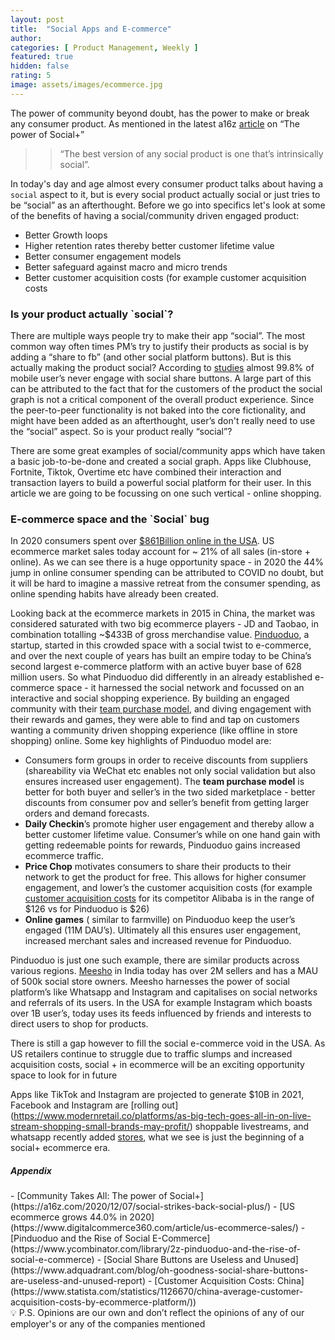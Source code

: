 ```yaml
---
layout: post
title:  "Social Apps and E-commerce"
author: 
categories: [ Product Management, Weekly ]
featured: true
hidden: false
rating: 5
image: assets/images/ecommerce.jpg
---
```


The power of community beyond doubt, has the power to make or break any consumer product. 
As mentioned in the latest a16z [article](https://a16z.com/2020/12/07/social-strikes-back-social-plus/) on “The power of Social+”

>> “The best version of any social product is one that’s intrinsically social”.

In today's day and age almost every consumer product talks about having a `social` aspect to it, but is every social product actually social or just tries to be “social” as an afterthought. Before we go into specifics let's look at some of the benefits of having a social/community driven engaged product:

- Better Growth loops
- Higher retention rates thereby better customer lifetime value
- Better consumer engagement models
- Better safeguard against macro and micro trends
- Better customer acquisition costs (for example customer acquisition costs

<h3>Is your product actually `social`?</h3>

There are multiple ways people try to make their app “social”. The most common way often times PM’s try to justify their products as social is by adding a “share to fb” (and other social platform buttons). But is this actually making the product social? 
According to [studies](https://www.adquadrant.com/blog/oh-goodness-social-share-buttons-are-useless-and-unused-report) almost 99.8% of mobile user’s never engage with social share buttons. A large part of this can be attributed to the fact that for the customers of the product the social graph is not a critical component of the overall product experience. Since the peer-to-peer functionality is not baked into the core fictionality, and might have been added as an afterthought, user’s don't really need to use the “social” aspect. So is your product really “social”?

There are some great examples of social/community apps which have taken a basic job-to-be-done and created a social graph. Apps like Clubhouse, Fortnite, Tiktok, Overtime etc have combined their interaction and transaction layers to build a powerful social platform for their user. In this article we are going to be focussing on one such vertical - online shopping.

<h3> E-commerce space and the `Social` bug </h3>

In 2020 consumers spent over [$861Billion online in the USA](https://www.digitalcommerce360.com/article/us-ecommerce-sales/). US ecommerce market sales today account for ~ 21% of all sales (in-store + online). As we can see there is a huge opportunity space - in 2020 the 44% jump in online consumer spending can be attributed to COVID no doubt, but it will be hard to imagine a massive retreat from the consumer spending, as online spending habits have already been created.

Looking back at the ecommerce markets in 2015 in China, the market was considered saturated with two big ecommerce players - JD and Taobao, in combination totalling  ~$433B of gross merchandise value. 
[Pinduoduo](https://stories.pinduoduo-global.com/), a startup, started in this crowded space with a social twist to e-commerce, and over the next couple of years has built an empire today to be China’s second largest e-commerce platform  with an active buyer base of 628 million users. 
So what Pinduoduo did differently in an already established e-commerce space - it harnessed the social network and focussed on an interactive and social shopping experience. By building an engaged community with their 
[team purchase model](https://stories.pinduoduo-global.com/articles/explainer-the-differences-between-pinduoduos-team-purchase-model-and-group-buying-sites), and diving engagement with their rewards and games, they were able to find and tap on customers wanting a community driven shopping experience (like offline in store shopping) online. 
Some key highlights of Pinduoduo model are:
- Consumers form groups in order to receive discounts from suppliers (shareability via WeChat etc enables not only social validation but also ensures increased user engagement). The **team purchase model** is better for both buyer and seller’s in the two sided marketplace - better discounts from consumer pov and seller’s benefit from getting larger orders and demand forecasts.  
- **Daily Checkin**’s promote higher user engagement and thereby allow a better customer lifetime value. Consumer’s while on one hand gain with getting redeemable points for rewards, Pinduoduo gains increased ecommerce traffic.  
- **Price Chop** motivates consumers to share their products to their network to get the product for free. This allows for higher consumer engagement, and lower’s the customer acquisition costs (for example [customer acquisition costs](https://www.statista.com/statistics/1126670/china-average-customer-acquisition-costs-by-ecommerce-platform/) for its competitor Alibaba is in the range of $126 vs for Pinduoduo is $26)
- **Online games** ( similar to farmville) on Pinduoduo keep the user’s engaged (11M DAU’s). Ultimately all this ensures user engagement, increased merchant sales and increased revenue for Pinduoduo.

Pinduoduo is just one such example, there are similar products across various regions. [Meesho](https://meesho.com/) in India today has over 2M sellers and has a MAU of 500k social store owners. 
Meesho harnesses the power of social platform’s like Whatsapp and Instagram and capitalises on social networks and referrals of its users. 
In the USA for example Instagram which boasts over 1B user’s, today uses its feeds influenced by friends and interests to direct users to shop for products.

There is still a gap however to fill the social e-commerce void in the USA.
As US retailers continue to struggle due to traffic slumps and increased acquisition costs, 
social + in ecommerce will be an exciting opportunity space to look for in future

Apps like TikTok and Instagram are projected to generate $10B in 2021, 
Facebook and Instagram are [rolling out] (https://www.modernretail.co/platforms/as-big-tech-goes-all-in-on-live-stream-shopping-small-brands-may-profit/) shoppable livestreams, 
and whatsapp recently added [stores](https://www.modernretail.co/platforms/how-a-shoppable-whatsapp-might-give-a-boost-to-small-sellers/), what we see is just the beginning
of a social+ ecommerce era.




<h5>Appendix</h5>
- [Community Takes All: The power of Social+](https://a16z.com/2020/12/07/social-strikes-back-social-plus/)
- [US ecommerce grows 44.0% in 2020](https://www.digitalcommerce360.com/article/us-ecommerce-sales/)  
- [Pinduoduo and the Rise of Social E-Commerce](https://www.ycombinator.com/library/2z-pinduoduo-and-the-rise-of-social-e-commerce)
- [Social Share Buttons are Useless and Unused](https://www.adquadrant.com/blog/oh-goodness-social-share-buttons-are-useless-and-unused-report)
- [Customer Acquisition Costs: China](https://www.statista.com/statistics/1126670/china-average-customer-acquisition-costs-by-ecommerce-platform/))


<footer class="well page-footer mt-auto text-center">
    💡 P.S. Opinions are our own and don’t reflect the opinions of any of our employer's or any of the companies
    mentioned
    <br>
    <br>
</footer>